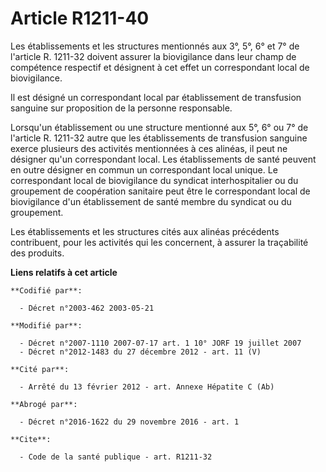 # Article R1211-40

Les établissements et les structures mentionnés aux 3°, 5°, 6° et 7° de l'article R. 1211-32 doivent assurer la biovigilance
dans leur champ de compétence respectif et désignent à cet effet un correspondant local de biovigilance. 

Il est désigné un correspondant local par établissement de transfusion sanguine sur proposition de la personne responsable. 

Lorsqu'un établissement ou une structure mentionné aux 5°, 6° ou 7° de l'article R. 1211-32 autre que les établissements de
transfusion sanguine exerce plusieurs des activités mentionnées à ces alinéas, il peut ne désigner qu'un correspondant local.
Les établissements de santé peuvent en outre désigner en commun un correspondant local unique. Le correspondant local de
biovigilance du syndicat interhospitalier ou du groupement de coopération sanitaire peut être le correspondant local de
biovigilance d'un établissement de santé membre du syndicat ou du groupement. 

Les établissements et les structures cités aux alinéas précédents contribuent, pour les activités qui les concernent, à
assurer la traçabilité des produits.

**Liens relatifs à cet article**

	**Codifié par**:

	  - Décret n°2003-462 2003-05-21

	**Modifié par**:

	  - Décret n°2007-1110 2007-07-17 art. 1 10° JORF 19 juillet 2007
	  - Décret n°2012-1483 du 27 décembre 2012 - art. 11 (V)

	**Cité par**:

	  - Arrêté du 13 février 2012 - art. Annexe Hépatite C (Ab)

	**Abrogé par**:

	  - Décret n°2016-1622 du 29 novembre 2016 - art. 1

	**Cite**:

	  - Code de la santé publique - art. R1211-32
